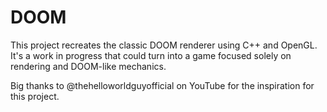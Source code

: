 # DOOM

This project recreates the classic DOOM renderer using C++ and OpenGL.
It's a work in progress that could turn into a game focused solely on rendering and DOOM-like mechanics.

Big thanks to @thehelloworldguyofficial on YouTube for the inspiration for this project.
